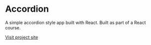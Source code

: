 # Accordion

A simple accordion style app built with React.
Built as part of a React course.

[Visit project site](meital-accordion.netlify.app)
